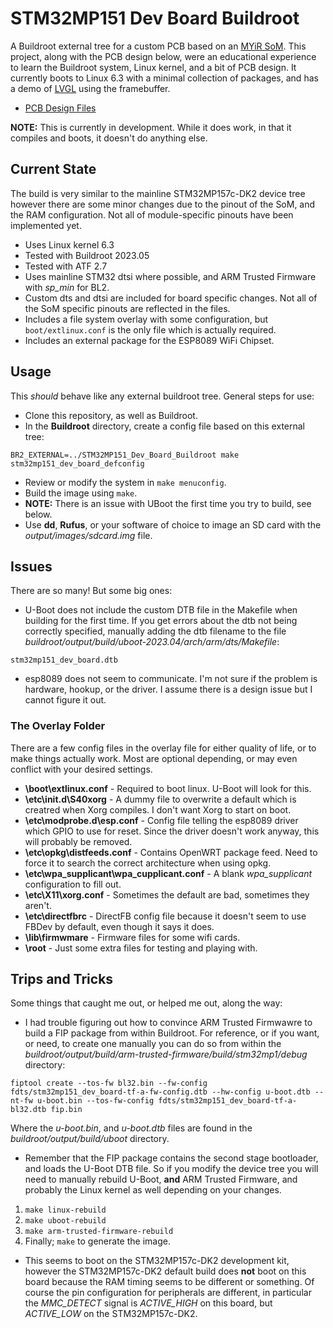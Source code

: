 # STM32MP151 Dev Board Buildroot
A Buildroot external tree for a custom PCB based on an [MYiR SoM](https://www.myirtech.com/list.asp?id=658). This project, along with the PCB design below, were an educational experience to learn the Buildroot system, Linux kernel, and a bit of PCB design. It currently boots to Linux 6.3 with a minimal collection of packages, and has a demo of [LVGL](https://github.com/lvgl/lv_port_linux_frame_buffer) using the framebuffer.
* [PCB Design Files](https://github.com/BasicCode/STM32MP151_Dev_Board_PCB)
  
**NOTE:** This is currently in development. While it does work, in that it compiles and boots, it doesn't do anything else.

## Current State
The build is very similar to the mainline STM32MP157c-DK2 device tree however there are some minor changes due to the pinout of the SoM, and the RAM configuration. Not all of module-specific pinouts have been implemented yet.
* Uses Linux kernel 6.3
* Tested with Buildroot 2023.05
* Tested with ATF 2.7
* Uses mainline STM32 dtsi where possible, and ARM Trusted Firmware with *sp_min* for BL2.
* Custom dts and dtsi are included for board specific changes. Not all of the SoM specific pinouts are reflected in the files.
* Includes a file system overlay with some configuration, but ```boot/extlinux.conf``` is the only file which is actually required.
* Includes an external package for the ESP8089 WiFi Chipset.

## Usage
This *should* behave like any external buildroot tree. General steps for use:
* Clone this repository, as well as Buildroot.
* In the **Buildroot** directory, create a config file based on this external tree:
```
BR2_EXTERNAL=../STM32MP151_Dev_Board_Buildroot make stm32mp151_dev_board_defconfig
```
* Review or modify the system in ```make menuconfig```.
* Build the image using ```make```.
* **NOTE:** There is an issue with UBoot the first time you try to build, see below.
* Use **dd**, **Rufus**, or your software of choice to image an SD card with the *output/images/sdcard.img* file.

## Issues
There are so many! But some big ones:
* U-Boot does not include the custom DTB file in the Makefile when building for the first time. If you get errors about the dtb not being correctly specified, manually adding the dtb filename to the file *buildroot/output/build/uboot-2023.04/arch/arm/dts/Makefile*: <br />
```
stm32mp151_dev_board.dtb
```

* esp8089 does not seem to communicate. I'm not sure if the problem is hardware, hookup, or the driver. I assume there is a design issue but I cannot figure it out.

### The Overlay Folder
There are a few config files in the overlay file for either quality of life, or to make things actually work. Most are optional depending, or may even conflict with your desired settings.
* **\boot\extlinux.conf** - Required to boot linux. U-Boot will look for this.
* **\etc\init.d\S40xorg** - A dummy file to overwrite a default which is creatred when Xorg compiles. I don't want Xorg to start on boot.
* **\etc\modprobe.d\esp.conf** - Config file telling the esp8089 driver which GPIO to use for reset. Since the driver doesn't work anyway, this will probably be removed.
* **\etc\opkg\distfeeds.conf** - Contains OpenWRT package feed. Need to force it to search the correct architecture when using opkg.
* **\etc\wpa_supplicant\wpa_cupplicant.conf** - A blank *wpa_supplicant* configuration to fill out.
* **\etc\X11\xorg.conf** - Sometimes the default are bad, sometimes they aren't.
* **\etc\directfbrc** - DirectFB config file because it doesn't seem to use FBDev by default, even though it says it does.
* **\lib\firmwmare** - Firmware files for some wifi cards.
* **\root** - Just some extra files for testing and playing with.

## Trips and Tricks
Some things that caught me out, or helped me out, along the way:
* I had trouble figuring out how to convince ARM Trusted Firmwawre to build a FIP package from within Buildroot. For reference, or if you want, or need, to create one manually you can do so from within the *buildroot/output/build/arm-trusted-firmware/build/stm32mp1/debug* directory:<br />
```
fiptool create --tos-fw bl32.bin --fw-config fdts/stm32mp151_dev_board-tf-a-fw-config.dtb --hw-config u-boot.dtb --nt-fw u-boot.bin --tos-fw-config fdts/stm32mp151_dev_board-tf-a-bl32.dtb fip.bin
```
  
Where the *u-boot.bin*, and *u-boot.dtb* files are found in the *buildroot/output/build/uboot* directory.

* Remember that the FIP package contains the second stage bootloader, and loads the U-Boot DTB file. So if you modify the device tree you will need to manually rebuild U-Boot, **and** ARM Trusted Firmware, and probably the Linux kernel as well depending on your changes. 
 1. ```make linux-rebuild```
 2. ```make uboot-rebuild```
 3. ```make arm-trusted-firmware-rebuild```
 4. Finally; ```make``` to generate the image.

 * This seems to boot on the STM32MP157c-DK2 development kit, however the STM32MP157c-DK2 default build does **not** boot on this board because the RAM timing seems to be different or something. Of course the pin configuration for peripherals are different, in particular the *MMC_DETECT* signal is *ACTIVE_HIGH* on this board, but *ACTIVE_LOW* on the STM32MP157c-DK2.